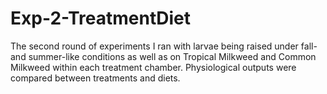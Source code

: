 # Exp-2-TreatmentDiet
The second round of experiments I ran with larvae being raised under fall- and summer-like conditions as well as on Tropical Milkweed and Common Milkweed within each treatment chamber. Physiological outputs were compared between treatments and diets.
